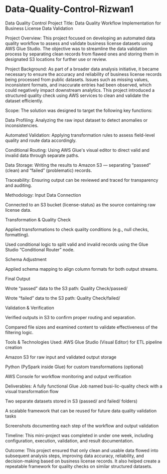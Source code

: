 # Data-Quality-Control-Rizwan1
Data Quality Control
Project Title: Data Quality Workflow Implementation for Business License Data Validation

Project Overview:
This project focused on developing an automated data quality workflow to assess and validate business license datasets using AWS Glue Studio. The objective was to streamline the data validation process by separating clean records from flawed ones and storing them in designated S3 locations for further use or review.

Project Background:
As part of a broader data analysis initiative, it became necessary to ensure the accuracy and reliability of business license records being processed from public datasets. Issues such as missing values, inconsistent formats, and inaccurate entries had been observed, which could negatively impact downstream analytics. This project introduced a structured quality check using AWS services to clean and validate the dataset efficiently.

Scope:
The solution was designed to target the following key functions:

Data Profiling: Analyzing the raw input dataset to detect anomalies or inconsistencies.

Automated Validation: Applying transformation rules to assess field-level quality and route data accordingly.

Conditional Routing: Using AWS Glue's visual editor to direct valid and invalid data through separate paths.

Data Storage: Writing the results to Amazon S3 — separating “passed” (clean) and “failed” (problematic) records.

Traceability: Ensuring output can be reviewed and traced for transparency and auditing.

Methodology:
Input Data Connection

Connected to an S3 bucket (license-status) as the source containing raw license data.

Transformation & Quality Check

Applied transformations to check quality conditions (e.g., null checks, formatting).

Used conditional logic to split valid and invalid records using the Glue Studio “Conditional Router” node.

Schema Adjustment

Applied schema mapping to align column formats for both output streams.

Final Output

Wrote “passed” data to the S3 path: Quality Check/passed/

Wrote “failed” data to the S3 path: Quality Check/failed/

Validation & Verification

Verified outputs in S3 to confirm proper routing and separation.

Compared file sizes and examined content to validate effectiveness of the filtering logic.

Tools & Technologies Used:
AWS Glue Studio (Visual Editor) for ETL pipeline creation

Amazon S3 for raw input and validated output storage

Python (PySpark inside Glue) for custom transformations (optional)

AWS Console for workflow monitoring and output verification

Deliverables:
A fully functional Glue Job named busi-lic-quality check with a visual transformation flow

Two separate datasets stored in S3 (passed/ and failed/ folders)

A scalable framework that can be reused for future data quality validation tasks

Screenshots documenting each step of the workflow and output validation

Timeline:
This mini-project was completed in under one week, including configuration, execution, validation, and result documentation.

Outcome:
This project ensured that only clean and usable data flowed into subsequent analysis steps, improving data accuracy, reliability, and decision-making based on business license records. It also helped create a repeatable framework for quality checks on similar structured datasets.

